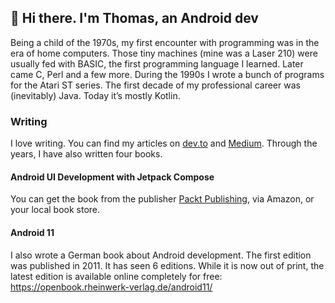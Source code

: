 ## 👋 Hi there. I'm Thomas, an Android dev

Being a child of the 1970s, my first encounter with programming was in the era of home computers. Those tiny machines (mine was a Laser 210) were usually fed with BASIC, the first programming language I learned. Later came C, Perl and a few more. During the 1990s I wrote a bunch of programs for the Atari ST series. The first decade of my professional career was (inevitably) Java. Today it’s mostly Kotlin.

### Writing

I love writing. You can find my articles on <a href="https://dev.to/tkuenneth">dev.to</a> and <a href="https://www.medium.com/@tkuenneth/">Medium</a>. Through the years, I have also written four books.

#### Android UI Development with Jetpack Compose

You can get the book from the publisher [Packt Publishing](https://www.packtpub.com/product/android-ui-development-with-jetpack-compose/9781801812160), via Amazon, or your local book store.

#### Android 11

I also wrote a German book about Android development. The first edition was published in 2011. It has seen 6 editions. While it is now out of print, the latest edition is available online completely for free: https://openbook.rheinwerk-verlag.de/android11/
